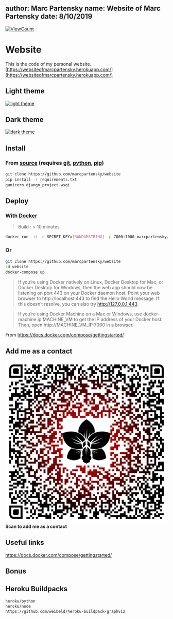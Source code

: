 author: Marc Partensky
name: Website of Marc Partensky
date: 8/10/2019
---

[![ViewCount](http://hits.dwyl.com/MarcPartensky/website.svg)](https://github.com/MarcPartensky/Website)

# Website

This is the code of my personal website.
[https://websiteofmarcpartensky.herokuapp.com/](https://websiteofmarcpartensky.herokuapp.com/)

## Light theme
[![light theme](https://cdn.discordapp.com/attachments/702863598761803806/782335262499930112/light.png)](https://websiteofmarcpartensky.herokuapp.com)

## Dark theme
[![dark theme](https://cdn.discordapp.com/attachments/702863598761803806/782334455385555014/dark.png)](https://websiteofmarcpartensky.herokuapp.com?theme=dark)

## Install

### From [source](https://github.com/MarcPartensky/Website) (requires [git](https://git-scm.com/), [python](https://www.python.org/), [pip](https://pip.pypa.io/en/stable/installing/))
```sh
git clone https://github.com/marcpartensky/website
pip install -r requirements.txt
gunicorn django_project.wsgi
```
## Deploy

### With [Docker](docker.com)
> Build : > 10 minutes
```sh
docker run -it -e SECRET_KEY=[RANDOMSTRING] -p 7000:7000 marcpartensky/website
```
### Or
```sh
git clone https://github.com/marcpartensky/website
cd website
docker-compose up
```

> If you’re using Docker natively on Linux, Docker Desktop for Mac, or Docker Desktop for Windows, then the web app should now be listening on port 443 on your Docker daemon host. Point your web browser to http://localhost:443 to find the Hello World message. If this doesn’t resolve, you can also try http://127.0.0.1:443.

> If you’re using Docker Machine on a Mac or Windows, use docker-machine ip MACHINE_VM to get the IP address of your Docker host. Then, open http://MACHINE_VM_IP:7000 in a browser.

From https://docs.docker.com/compose/gettingstarted/

## Add me as a contact
![qrcode](./static/qrcode.svg)
**Scan to add me as a contact**

## Useful links
https://docs.docker.com/compose/gettingstarted/

## Bonus

## Heroku Buildpacks

```
heroku/python
heroku/node
https://github.com/weibeld/heroku-buildpack-graphviz
```
